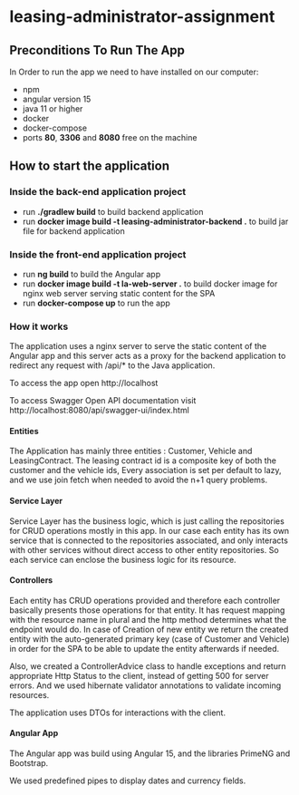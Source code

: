 # leasing-administrator-assignment
## Preconditions To Run The App
In Order to run the app we need to have installed on our computer:
* npm
* angular version 15
* java 11 or higher
* docker
* docker-compose
* ports **80**, **3306** and **8080** free on the machine

## How to start the application
### Inside the back-end application project
* run **./gradlew build** to build backend application
* run **docker image build -t leasing-administrator-backend .** to build jar file for backend application 
### Inside the front-end application project
* run **ng build** to build the Angular app
* run  **docker image build -t la-web-server .** to build docker image for nginx web server serving static content for the SPA
* run **docker-compose up** to run the app

### How it works

The application uses a nginx server to serve the static content of the Angular app and this server acts as a proxy for the backend application 
to redirect any request with /api/* to the Java application.

To access the app open http://localhost 

To access Swagger Open API documentation visit http://localhost:8080/api/swagger-ui/index.html

#### Entities
The Application has mainly three entities : Customer, Vehicle and LeasingContract. The leasing contract id is a composite key of both the customer and the vehicle ids, 
Every association is set per default to lazy, and we use join fetch when needed to avoid the n+1 query problems.

#### Service Layer
Service Layer has the business logic, which is just calling the repositories for CRUD operations mostly in this app.
In our case each entity has its own service that is connected to the repositories associated, and only interacts with 
other services without direct access to other entity repositories. So each service can enclose the business logic for its resource.

#### Controllers
Each entity has CRUD operations provided and therefore each controller basically presents those operations for that entity. It has request mapping with the resource name in plural
and the http method determines what the endpoint would do. 
In case of Creation of new entity we return the created entity with the auto-generated primary key (case of Customer and Vehicle)
in order for the SPA to be able to update the entity afterwards if needed.

Also, we created a ControllerAdvice class to handle exceptions and return appropriate Http Status to the client, instead of getting 500 for server errors.
And we used hibernate validator annotations to validate incoming resources.

The application uses DTOs for interactions with the client.

#### Angular App
The Angular app was build using Angular 15, and the libraries PrimeNG and Bootstrap.

We used predefined pipes to display dates and currency fields.